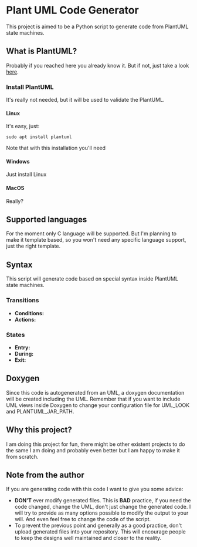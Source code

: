 # Plant UML Code Generator

This project is aimed to be a Python script to generate code from PlantUML
state machines.

## What is PlantUML?
Probably if you reached here you already know it. But if not, just take a look
[here](http://plantuml.com/).

### Install PlantUML
It's really not needed, but it will be used to validate the PlantUML.

#### Linux
It's easy, just:
```console
sudo apt install plantuml
```
Note that with this installation you'll need

#### Windows
Just install Linux

#### MacOS
Really?

## Supported languages
For the moment only C language will be supported. But I'm planning to make it
template based, so you won't need any specific language support, just the right
template.

## Syntax
This script will generate code based on special syntax inside PlantUML state
machines.

### Transitions
 * **Conditions:**
 * **Actions:**

### States
 * **Entry:**
 * **During:**
 * **Exit:**

## Doxygen
Since this code is autogenerated from an UML, a doxygen documentation will be
created including the UML. Remember that if you want to include UML views inside
Doxygen to change your configuration file for UML_LOOK and PLANTUML_JAR_PATH.


## Why this project?
I am doing this project for fun, there might be other existent projects to do
the same I am doing and probably even better but I am happy to make it from
scratch.

## Note from the author
If you are generating code with this code I want to give you some advice:
 * **DON'T** ever modify generated files. This is **BAD** practice, if you need
 the code changed, change the UML, don't just change the generated code. I will
 try to provide as many options possible to modify the output to your will. And
 even feel free to change the code of the script.
 * To prevent the previous point and generally as a good practice, don't upload
 generated files into your repository. This will encourage people to keep the
 designs well maintained and closer to the reality.
